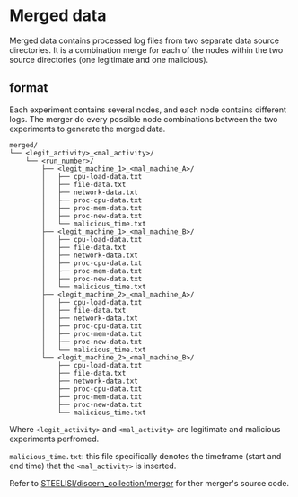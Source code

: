 # Merged data

Merged data contains processed log files from two separate data source directories. It is a combination merge for each of the nodes within the two source directories (one legitimate and one malicious).


## format

Each experiment contains several nodes, and each node contains different logs. The merger do every possible node combinations between the two experiments to generate the merged data.

```
merged/
└── <legit_activity>_<mal_activity>/
    └── <run_number>/
        ├── <legit_machine_1>_<mal_machine_A>/
        │   ├── cpu-load-data.txt
        │   ├── file-data.txt
        │   ├── network-data.txt
        │   ├── proc-cpu-data.txt
        │   ├── proc-mem-data.txt
        │   ├── proc-new-data.txt
        │   └── malicious_time.txt
        ├── <legit_machine_1>_<mal_machine_B>/
        │   ├── cpu-load-data.txt
        │   ├── file-data.txt
        │   ├── network-data.txt
        │   ├── proc-cpu-data.txt
        │   ├── proc-mem-data.txt
        │   ├── proc-new-data.txt
        │   └── malicious_time.txt
        ├── <legit_machine_2>_<mal_machine_A>/
        │   ├── cpu-load-data.txt
        │   ├── file-data.txt
        │   ├── network-data.txt
        │   ├── proc-cpu-data.txt
        │   ├── proc-mem-data.txt
        │   ├── proc-new-data.txt
        │   └── malicious_time.txt
        └── <legit_machine_2>_<mal_machine_B>/
            ├── cpu-load-data.txt
            ├── file-data.txt
            ├── network-data.txt
            ├── proc-cpu-data.txt
            ├── proc-mem-data.txt
            ├── proc-new-data.txt
            └── malicious_time.txt
```
Where `<legit_activity>` and `<mal_activity>` are legitimate and malicious experiments perfromed.

`malicious_time.txt`: this file specifically denotes the timeframe (start and end time) that the `<mal_activity>` is inserted.

Refer to [STEELISI/discern_collection/merger](https://github.com/STEELISI/discern_collection/tree/main/merger) for ther merger's source code.
